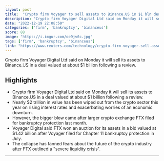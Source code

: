 ```yaml
---
layout: post
title:  "Crypto firm Voyager to sell assets to Binance.US in $1 bln deal"
description: "Crypto firm Voyager Digital Ltd said on Monday it will sell its assets to Binance.US in a deal valued at about $1 billion following a review."
date: "2022-12-19 22:08:50"
categories: ['firm', 'bankruptcy', 'binanceus']
score: 88
image: "https://i.imgur.com/oe9jv6c.jpg"
tags: ['firm', 'bankruptcy', 'binanceus']
link: "https://www.reuters.com/technology/crypto-firm-voyager-sell-assets-binanceus-1-bln-deal-2022-12-19/"
---
```


Crypto firm Voyager Digital Ltd said on Monday it will sell its assets to Binance.US in a deal valued at about $1 billion following a review.

## Highlights

- Crypto firm Voyager Digital Ltd said on Monday it will sell its assets to Binance.US in a deal valued at about $1 billion following a review.
- Nearly $2 trillion in value has been wiped out from the crypto sector this year on rising interest rates and exacerbating worries of an economic downturn.
- However, the bigger blow came after larger crypto exchange FTX filed for bankruptcy protection last month.
- Voyager Digital said FTX won an auction for its assets in a bid valued at $1.42 billion after Voyager filed for Chapter 11 bankruptcy protection in July.
- The collapse has fanned fears about the future of the crypto industry after FTX outlined a "severe liquidity crisis".

---
